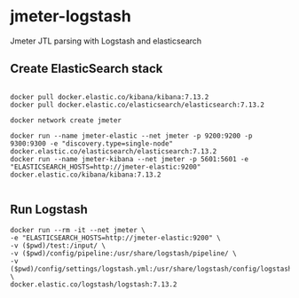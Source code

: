 # jmeter-logstash
Jmeter JTL parsing with Logstash and elasticsearch


## Create ElasticSearch stack

```

docker pull docker.elastic.co/kibana/kibana:7.13.2
docker pull docker.elastic.co/elasticsearch/elasticsearch:7.13.2

docker network create jmeter

docker run --name jmeter-elastic --net jmeter -p 9200:9200 -p 9300:9300 -e "discovery.type=single-node" docker.elastic.co/elasticsearch/elasticsearch:7.13.2
docker run --name jmeter-kibana --net jmeter -p 5601:5601 -e "ELASTICSEARCH_HOSTS=http://jmeter-elastic:9200" docker.elastic.co/kibana/kibana:7.13.2


```

## Run Logstash

```
docker run --rm -it --net jmeter \
-e "ELASTICSEARCH_HOSTS=http://jmeter-elastic:9200" \
-v ($pwd)/test:/input/ \
-v ($pwd)/config/pipeline:/usr/share/logstash/pipeline/ \
-v ($pwd)/config/settings/logstash.yml:/usr/share/logstash/config/logstash.yml \
docker.elastic.co/logstash/logstash:7.13.2

```